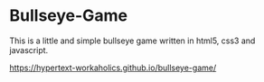 # Bullseye-Game
This is a little and simple bullseye game written in html5, css3 and javascript.

<!-- Check it out here  -->

https://hypertext-workaholics.github.io/bullseye-game/